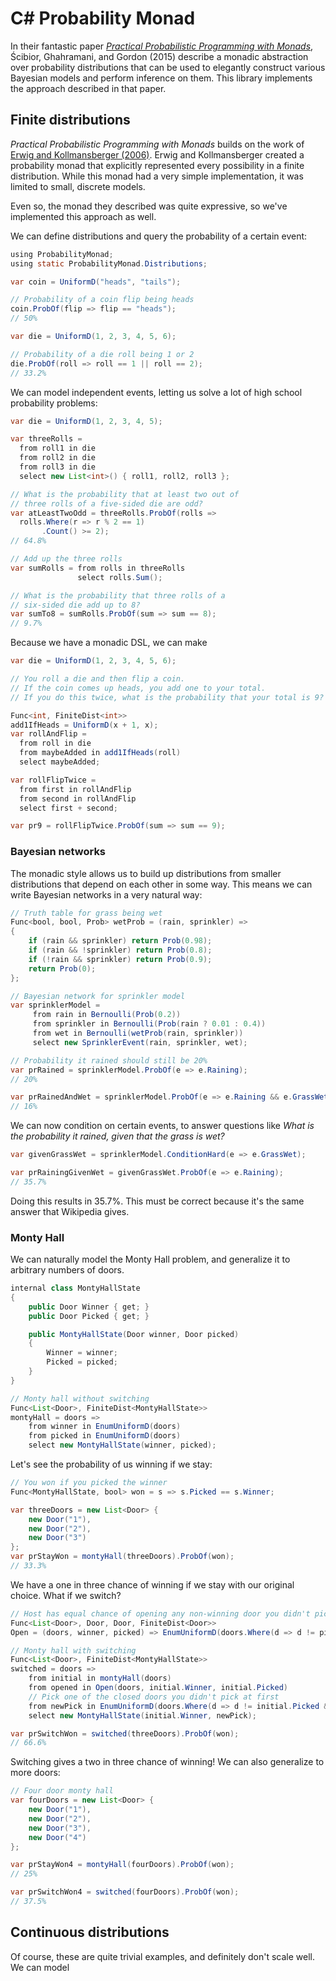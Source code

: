 # C# Probability Monad

In their fantastic paper *[Practical Probabilistic Programming with Monads](http://mlg.eng.cam.ac.uk/pub/pdf/SciGhaGor15.pdf)*, Ścibior, Ghahramani, and Gordon (2015) describe a monadic abstraction over probability distributions that can be used to elegantly construct various Bayesian models and perform inference on them. This library implements the approach described in that paper.


## Finite distributions

*Practical Probabilistic Programming with Monads* builds on the work of [Erwig and Kollmansberger (2006)](https://web.engr.oregonstate.edu/~erwig/papers/PFP_JFP06.pdf). Erwig and Kollmansberger created a probability monad that explicitly represented every possibility in a finite distribution. While this monad had a very simple implementation, it was limited to small, discrete models.

Even so, the monad they described was quite expressive, so we've implemented this approach as well.

We can define distributions and query the probability of a certain event:

```java
using ProbabilityMonad;
using static ProbabilityMonad.Distributions;

var coin = UniformD("heads", "tails");

// Probability of a coin flip being heads
coin.ProbOf(flip => flip == "heads");
// 50%

var die = UniformD(1, 2, 3, 4, 5, 6);

// Probability of a die roll being 1 or 2
die.ProbOf(roll => roll == 1 || roll == 2);
// 33.2%
```

We can model independent events, letting us solve a lot of high school probability problems:

```java
var die = UniformD(1, 2, 3, 4, 5);

var threeRolls =
  from roll1 in die
  from roll2 in die
  from roll3 in die
  select new List<int>() { roll1, roll2, roll3 };

// What is the probability that at least two out of
// three rolls of a five-sided die are odd?
var atLeastTwoOdd = threeRolls.ProbOf(rolls =>
  rolls.Where(r => r % 2 == 1)
       .Count() >= 2);
// 64.8%

// Add up the three rolls
var sumRolls = from rolls in threeRolls
               select rolls.Sum();

// What is the probability that three rolls of a
// six-sided die add up to 8?
var sumTo8 = sumRolls.ProbOf(sum => sum == 8);
// 9.7%
```

Because we have a monadic DSL, we can make 

```java
var die = UniformD(1, 2, 3, 4, 5, 6);

// You roll a die and then flip a coin.
// If the coin comes up heads, you add one to your total.
// If you do this twice, what is the probability that your total is 9?

Func<int, FiniteDist<int>>
add1IfHeads = UniformD(x + 1, x);
var rollAndFlip =
  from roll in die
  from maybeAdded in add1IfHeads(roll)
  select maybeAdded;

var rollFlipTwice =
  from first in rollAndFlip
  from second in rollAndFlip
  select first + second;

var pr9 = rollFlipTwice.ProbOf(sum => sum == 9);
```

### Bayesian networks

The monadic style allows us to build up distributions from smaller distributions that depend on each other in some way. This means we can write Bayesian networks in a very natural way:

```java
// Truth table for grass being wet
Func<bool, bool, Prob> wetProb = (rain, sprinkler) =>
{
    if (rain && sprinkler) return Prob(0.98);
    if (rain && !sprinkler) return Prob(0.8);
    if (!rain && sprinkler) return Prob(0.9);
    return Prob(0);
};

// Bayesian network for sprinkler model
var sprinklerModel =
     from rain in Bernoulli(Prob(0.2))
     from sprinkler in Bernoulli(Prob(rain ? 0.01 : 0.4))
     from wet in Bernoulli(wetProb(rain, sprinkler))
     select new SprinklerEvent(rain, sprinkler, wet);

// Probability it rained should still be 20%
var prRained = sprinklerModel.ProbOf(e => e.Raining);
// 20%

var prRainedAndWet = sprinklerModel.ProbOf(e => e.Raining && e.GrassWet);
// 16%
```

We can now condition on certain events, to answer questions like *What is the probability it rained, given that the grass is wet?*

```java
var givenGrassWet = sprinklerModel.ConditionHard(e => e.GrassWet);

var prRainingGivenWet = givenGrassWet.ProbOf(e => e.Raining);
// 35.7%
```

Doing this results in 35.7%. This must be correct because it's the same answer that Wikipedia gives.

### Monty Hall
We can naturally model the Monty Hall problem, and generalize it to arbitrary numbers of doors.

```java
internal class MontyHallState
{
    public Door Winner { get; }
    public Door Picked { get; }

    public MontyHallState(Door winner, Door picked)
    {
        Winner = winner;
        Picked = picked;
    }
}

// Monty hall without switching
Func<List<Door>, FiniteDist<MontyHallState>> 
montyHall = doors =>
    from winner in EnumUniformD(doors)
    from picked in EnumUniformD(doors)
    select new MontyHallState(winner, picked);
```

Let's see the probability of us winning if we stay:

```java
// You won if you picked the winner 
Func<MontyHallState, bool> won = s => s.Picked == s.Winner;

var threeDoors = new List<Door> {
    new Door("1"),
    new Door("2"),
    new Door("3")
};
var prStayWon = montyHall(threeDoors).ProbOf(won);
// 33.3%
```

We have a one in three chance of winning if we stay with our original choice. What if we switch?

```java
// Host has equal chance of opening any non-winning door you didn't pick
Func<List<Door>, Door, Door, FiniteDist<Door>>
Open = (doors, winner, picked) => EnumUniformD(doors.Where(d => d != picked && d != winner));

// Monty hall with switching
Func<List<Door>, FiniteDist<MontyHallState>>
switched = doors =>
    from initial in montyHall(doors)
    from opened in Open(doors, initial.Winner, initial.Picked)
    // Pick one of the closed doors you didn't pick at first
    from newPick in EnumUniformD(doors.Where(d => d != initial.Picked && d != opened))
    select new MontyHallState(initial.Winner, newPick);

var prSwitchWon = switched(threeDoors).ProbOf(won);
// 66.6%
```

Switching gives a two in three chance of winning! We can also generalize to more doors:

```java
// Four door monty hall
var fourDoors = new List<Door> {
    new Door("1"),
    new Door("2"),
    new Door("3"),
    new Door("4")
};

var prStayWon4 = montyHall(fourDoors).ProbOf(won);
// 25%

var prSwitchWon4 = switched(fourDoors).ProbOf(won);
// 37.5%
```

## Continuous distributions
Of course, these are quite trivial examples, and definitely don't scale well. We can model 

